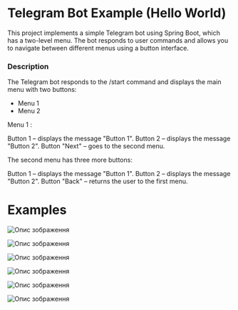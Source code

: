 # Telegram Bot Example (Hello World) 


This project implements a simple Telegram bot using Spring Boot, which has a two-level menu. The bot responds to user commands and allows you to navigate between different menus using a button interface.

### Description

The Telegram bot responds to the /start command and displays the main menu with two buttons:

* Menu 1 
* Menu 2 

Menu 1 :

Button 1 – displays the message "Button 1".
Button 2 – displays the message "Button 2".
Button "Next" – goes to the second menu.

The second menu has three more buttons:

Button 1 – displays the message "Button 1".
Button 2 – displays the message "Button 2".
Button "Back" – returns the user to the first menu.
 
# Examples

![Опис зображення](docs/test1.jpg)

![Опис зображення](docs/test2.jpg)

![Опис зображення](docs/test3.jpg)

![Опис зображення](docs/test4.jpg)

![Опис зображення](docs/test5.jpg)

![Опис зображення](docs/test6.jpg)

